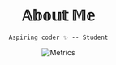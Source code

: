 <div align=center>
  
# 𝔸𝕓𝕠𝕦𝕥 𝕄𝕖
```
Aspiring coder ✨ -- Student
```

![Metrics](https://github.com/my-github-user/my-github-user/blob/main/github-metrics.svg)


</div>
